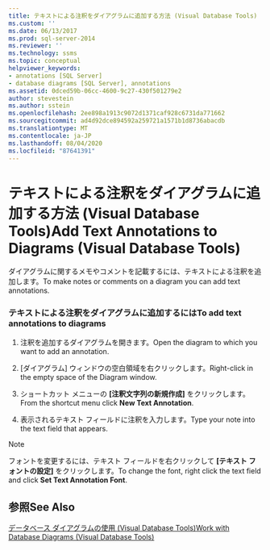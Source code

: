```yaml
---
title: テキストによる注釈をダイアグラムに追加する方法 (Visual Database Tools) | Microsoft Docs
ms.custom: ''
ms.date: 06/13/2017
ms.prod: sql-server-2014
ms.reviewer: ''
ms.technology: ssms
ms.topic: conceptual
helpviewer_keywords:
- annotations [SQL Server]
- database diagrams [SQL Server], annotations
ms.assetid: 0dced59b-06cc-4600-9c27-430f501279e2
author: stevestein
ms.author: sstein
ms.openlocfilehash: 2ee898a1913c9072d1371caf928c6731da771662
ms.sourcegitcommit: ad4d92dce894592a259721a1571b1d8736abacdb
ms.translationtype: MT
ms.contentlocale: ja-JP
ms.lasthandoff: 08/04/2020
ms.locfileid: "87641391"
---
```

# <a name="add-text-annotations-to-diagrams-visual-database-tools"></a><span data-ttu-id="6b205-102">テキストによる注釈をダイアグラムに追加する方法 (Visual Database Tools)</span><span class="sxs-lookup"><span data-stu-id="6b205-102">Add Text Annotations to Diagrams (Visual Database Tools)</span></span>
  <span data-ttu-id="6b205-103">ダイアグラムに関するメモやコメントを記載するには、テキストによる注釈を追加します。</span><span class="sxs-lookup"><span data-stu-id="6b205-103">To make notes or comments on a diagram you can add text annotations.</span></span>  
  
### <a name="to-add-text-annotations-to-diagrams"></a><span data-ttu-id="6b205-104">テキストによる注釈をダイアグラムに追加するには</span><span class="sxs-lookup"><span data-stu-id="6b205-104">To add text annotations to diagrams</span></span>  
  
1.  <span data-ttu-id="6b205-105">注釈を追加するダイアグラムを開きます。</span><span class="sxs-lookup"><span data-stu-id="6b205-105">Open the diagram to which you want to add an annotation.</span></span>  
  
2.  <span data-ttu-id="6b205-106">[ダイアグラム] ウィンドウの空白領域を右クリックします。</span><span class="sxs-lookup"><span data-stu-id="6b205-106">Right-click in the empty space of the Diagram window.</span></span>  
  
3.  <span data-ttu-id="6b205-107">ショートカット メニューの **[注釈文字列の新規作成]** をクリックします。</span><span class="sxs-lookup"><span data-stu-id="6b205-107">From the shortcut menu click **New Text Annotation**.</span></span>  
  
4.  <span data-ttu-id="6b205-108">表示されるテキスト フィールドに注釈を入力します。</span><span class="sxs-lookup"><span data-stu-id="6b205-108">Type your note into the text field that appears.</span></span>  
  
> [!NOTE]  
>  <span data-ttu-id="6b205-109">フォントを変更するには、テキスト フィールドを右クリックして **[テキスト フォントの設定]** をクリックします。</span><span class="sxs-lookup"><span data-stu-id="6b205-109">To change the font, right click the text field and click **Set Text Annotation Font**.</span></span>  
  
## <a name="see-also"></a><span data-ttu-id="6b205-110">参照</span><span class="sxs-lookup"><span data-stu-id="6b205-110">See Also</span></span>  
 [<span data-ttu-id="6b205-111">データベース ダイアグラムの使用 (Visual Database Tools)</span><span class="sxs-lookup"><span data-stu-id="6b205-111">Work with Database Diagrams &#40;Visual Database Tools&#41;</span></span>](visual-database-tools.md)  
  
  
